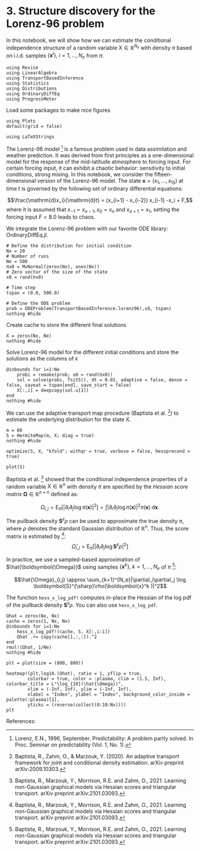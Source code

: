 # 3. Structure discovery for the Lorenz-96 problem

In this notebook, we will show how we can estimate the conditional independence structure of a random variable $\mathsf{X} \in \mathbb{R}^{N_x}$ with density $\pi$ based on i.i.d. samples $\{\boldsymbol{x}^i\}, \; i = 1, \ldots, N_e$ from $\pi$.

```@example 3.-Structure-discovery-for-the-Lorenz-96-problem
using Revise
using LinearAlgebra
using TransportBasedInference
using Statistics
using Distributions
using OrdinaryDiffEq
using ProgressMeter
```

Load some packages to make nice figures


```@example 3.-Structure-discovery-for-the-Lorenz-96-problem
using Plots
default(grid = false)

using LaTeXStrings
```

The Lorenz-96 model [^1] is a famous problem used in data assimilation and weather prediction. It was derived from first principles as a one-dimensional model for the response of the mid-latitude atmosphere to forcing input. For certain forcing input, it can exhibit a chaotic behavior: sensitivity to initial conditions, strong mixing. In this notebook, we consider the fifteen-dimensional version of the Lorenz-96 model.  The state $\boldsymbol{x} = (x_1, \ldots, x_{15})$ at time $t$ is governed by the following set of ordinary differential equations:

$$\frac{\mathrm{d}x_i}{\mathrm{d}t} = (x_{i+1} - x_{i-2}) x_{i-1} -x_i + F,$$
where it is assumed that $x_{-1} = x_{n − 1} , x_0 = x_{n}$ and $x_{n+1} = x_1$, setting the forcing input $F=8.0$ leads to chaos.

We integrate the Lorenz-96 problem with our favorite ODE library: OrdinaryDiffEq.jl.

```@example 3.-Structure-discovery-for-the-Lorenz-96-problem
# Define the distribution for initial condition
Nx = 20
# Number of runs
Ne = 500
πx0 = MvNormal(zeros(Nx), ones(Nx))
# Zero vector of the size of the state
x0 = rand(πx0)

# Time step
tspan = (0.0, 500.0)

# Define the ODE problem
prob = ODEProblem(TransportBasedInference.lorenz96!,x0, tspan)
nothing #hide
```


Create cache to store the different final solutions


```@example 3.-Structure-discovery-for-the-Lorenz-96-problem
X = zeros(Nx, Ne)
nothing #hide
```

Solve Lorenz-96 model for the different initial conditions and store the solutions as the columns of `X`


```@example 3.-Structure-discovery-for-the-Lorenz-96-problem
@inbounds for i=1:Ne
    probi = remake(prob; u0 = rand(πx0))
    sol = solve(probi, Tsit5(), dt = 0.01, adaptive = false, dense = false, saveat = tspan[end], save_start = false)
    X[:,i] = deepcopy(sol.u[1])
end
nothing #hide
```

We can use the adaptive transport map procedure (Baptista et al.  [^2]) to estimate the underlying distribution for the state $\mathsf{X}$.


```@example 3.-Structure-discovery-for-the-Lorenz-96-problem
m = 60
S = HermiteMap(m, X; diag = true)
nothing #hide
```


```@example 3.-Structure-discovery-for-the-Lorenz-96-problem
optimize(S, X, "kfold"; withqr = true, verbose = false, hessprecond = true)
```



```@example 3.-Structure-discovery-for-the-Lorenz-96-problem
plot(S)
```


Baptista et al. [^3] showed that the conditional independence properties of a random variable $\mathsf{X} \in \mathbb{R}^n$ with density $\pi$ are specified by the *Hessian score matrix* $\boldsymbol{\Omega} \in \mathbb{R}^{n \times n}$ defined as:

$$\Omega_{i,j} = \mathrm{E}_{\pi} \left[ |\partial_i\partial_j \log \pi(\boldsymbol{x})|^2  \right] = \int |\partial_i\partial_j \log \pi(\boldsymbol{x})|^2 \pi(\boldsymbol{x}) \; \mathrm{d}\boldsymbol{x}.$$

The pullback density $\boldsymbol{S}^{\sharp} \rho$ can be used to approximate the true density $\pi$, where $\rho$ denotes the standard Gaussian distribution of $\mathbb{R}^n$. Thus, the score matrix is estimated by [^3]:
$$\hat{\Omega}_{i,j} = \mathrm{E}_{\pi} \left[ |\partial_i\partial_j \log \boldsymbol{S}^{\sharp} \rho|^2  \right]$$

In practice, we use a sampled-based approximation of $\hat{\boldsymbol{\Omega}}$ using samples $\{\boldsymbol{x}^k\}, \; k=1,\ldots, N_e$ of $\pi$ [^3]:


$$\hat{\Omega}_{i,j} \approx \sum_{k=1}^{N_e}|\partial_i\partial_j \log \boldsymbol{S}^{\sharp}\rho(\boldsymbol{x}^k )|^2$$

The function `hess_x_log_pdf!` computes in-place the Hessian of the log pdf of the pullback density $\boldsymbol{S}^{\sharp} \rho$. You can also use `hess_x_log_pdf`.


```@example 3.-Structure-discovery-for-the-Lorenz-96-problem
Ωhat = zeros(Nx, Nx)
cache = zeros(1, Nx, Nx)
@inbounds for i=1:Ne
    hess_x_log_pdf!(cache, S, X[:,i:i])
    Ωhat .+= copy(cache[1,:,:]).^2
end
rmul!(Ωhat, 1/Ne)
nothing #hide
```


```@example 3.-Structure-discovery-for-the-Lorenz-96-problem
plt = plot(size = (800, 800))

heatmap!(plt,log10.(Ωhat), ratio = 1, yflip = true,
        colorbar = true, color = :plasma, clim = (1.5, Inf), colorbar_title = L"\log_{10}(\hat{\Omega})",
        xlim = (-Inf, Inf), ylim = (-Inf, Inf),
        xlabel = "Index", ylabel = "Index", background_color_inside = palette(:plasma)[1],
        yticks = (reverse(collect(0:10:Nx))))
plt
```

References:

[^1]: Lorenz, E.N., 1996, September. Predictability: A problem partly solved. In Proc. Seminar on predictability (Vol. 1, No. 1).

[^2]: Baptista, R., Zahm, O., & Marzouk, Y. (2020). An adaptive transport framework for joint and conditional density estimation. arXiv preprint arXiv:2009.10303.

[^3]: Baptista, R., Marzouk, Y., Morrison, R.E. and Zahm, O., 2021. Learning non-Gaussian graphical models via Hessian scores and triangular transport. arXiv preprint arXiv:2101.03093.
